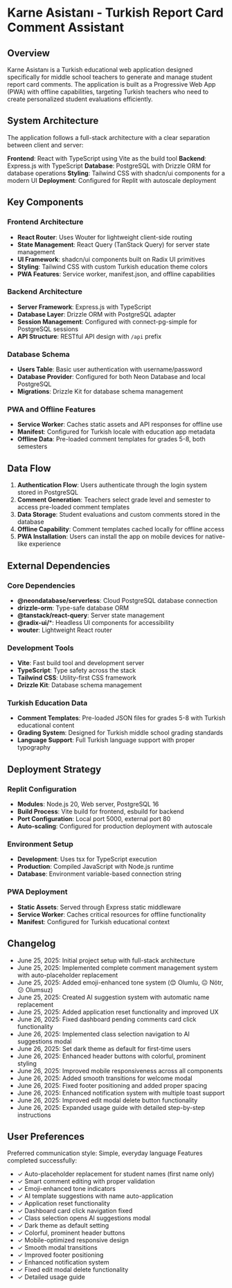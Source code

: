 # Karne Asistanı - Turkish Report Card Comment Assistant

## Overview

Karne Asistanı is a Turkish educational web application designed specifically for middle school teachers to generate and manage student report card comments. The application is built as a Progressive Web App (PWA) with offline capabilities, targeting Turkish teachers who need to create personalized student evaluations efficiently.

## System Architecture

The application follows a full-stack architecture with a clear separation between client and server:

**Frontend**: React with TypeScript using Vite as the build tool
**Backend**: Express.js with TypeScript 
**Database**: PostgreSQL with Drizzle ORM for database operations
**Styling**: Tailwind CSS with shadcn/ui components for a modern UI
**Deployment**: Configured for Replit with autoscale deployment

## Key Components

### Frontend Architecture
- **React Router**: Uses Wouter for lightweight client-side routing
- **State Management**: React Query (TanStack Query) for server state management
- **UI Framework**: shadcn/ui components built on Radix UI primitives
- **Styling**: Tailwind CSS with custom Turkish education theme colors
- **PWA Features**: Service worker, manifest.json, and offline capabilities

### Backend Architecture
- **Server Framework**: Express.js with TypeScript
- **Database Layer**: Drizzle ORM with PostgreSQL adapter
- **Session Management**: Configured with connect-pg-simple for PostgreSQL sessions
- **API Structure**: RESTful API design with `/api` prefix

### Database Schema
- **Users Table**: Basic user authentication with username/password
- **Database Provider**: Configured for both Neon Database and local PostgreSQL
- **Migrations**: Drizzle Kit for database schema management

### PWA and Offline Features
- **Service Worker**: Caches static assets and API responses for offline use
- **Manifest**: Configured for Turkish locale with education app metadata
- **Offline Data**: Pre-loaded comment templates for grades 5-8, both semesters

## Data Flow

1. **Authentication Flow**: Users authenticate through the login system stored in PostgreSQL
2. **Comment Generation**: Teachers select grade level and semester to access pre-loaded comment templates
3. **Data Storage**: Student evaluations and custom comments stored in the database
4. **Offline Capability**: Comment templates cached locally for offline access
5. **PWA Installation**: Users can install the app on mobile devices for native-like experience

## External Dependencies

### Core Dependencies
- **@neondatabase/serverless**: Cloud PostgreSQL database connection
- **drizzle-orm**: Type-safe database ORM
- **@tanstack/react-query**: Server state management
- **@radix-ui/***: Headless UI components for accessibility
- **wouter**: Lightweight React router

### Development Tools
- **Vite**: Fast build tool and development server
- **TypeScript**: Type safety across the stack
- **Tailwind CSS**: Utility-first CSS framework
- **Drizzle Kit**: Database schema management

### Turkish Education Data
- **Comment Templates**: Pre-loaded JSON files for grades 5-8 with Turkish educational content
- **Grading System**: Designed for Turkish middle school grading standards
- **Language Support**: Full Turkish language support with proper typography

## Deployment Strategy

### Replit Configuration
- **Modules**: Node.js 20, Web server, PostgreSQL 16
- **Build Process**: Vite build for frontend, esbuild for backend
- **Port Configuration**: Local port 5000, external port 80
- **Auto-scaling**: Configured for production deployment with autoscale

### Environment Setup
- **Development**: Uses tsx for TypeScript execution
- **Production**: Compiled JavaScript with Node.js runtime
- **Database**: Environment variable-based connection string

### PWA Deployment
- **Static Assets**: Served through Express static middleware
- **Service Worker**: Caches critical resources for offline functionality
- **Manifest**: Configured for Turkish educational context

## Changelog

- June 25, 2025: Initial project setup with full-stack architecture
- June 25, 2025: Implemented complete comment management system with auto-placeholder replacement
- June 25, 2025: Added emoji-enhanced tone system (😊 Olumlu, 😐 Nötr, 😕 Olumsuz)
- June 25, 2025: Created AI suggestion system with automatic name replacement
- June 25, 2025: Added application reset functionality and improved UX
- June 26, 2025: Fixed dashboard pending comments card click functionality
- June 26, 2025: Implemented class selection navigation to AI suggestions modal
- June 26, 2025: Set dark theme as default for first-time users
- June 26, 2025: Enhanced header buttons with colorful, prominent styling
- June 26, 2025: Improved mobile responsiveness across all components
- June 26, 2025: Added smooth transitions for welcome modal
- June 26, 2025: Fixed footer positioning and added proper spacing
- June 26, 2025: Enhanced notification system with multiple toast support
- June 26, 2025: Improved edit modal delete button functionality
- June 26, 2025: Expanded usage guide with detailed step-by-step instructions

## User Preferences

Preferred communication style: Simple, everyday language
Features completed successfully:
- ✓ Auto-placeholder replacement for student names (first name only)
- ✓ Smart comment editing with proper validation
- ✓ Emoji-enhanced tone indicators
- ✓ AI template suggestions with name auto-application
- ✓ Application reset functionality
- ✓ Dashboard card click navigation fixed
- ✓ Class selection opens AI suggestions modal
- ✓ Dark theme as default setting
- ✓ Colorful, prominent header buttons
- ✓ Mobile-optimized responsive design
- ✓ Smooth modal transitions
- ✓ Improved footer positioning
- ✓ Enhanced notification system
- ✓ Fixed edit modal delete functionality
- ✓ Detailed usage guide